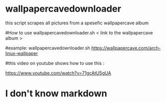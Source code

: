 # wallpapercavedownloader
this script scrapes all pictures from a spesefic wallpapercave album

#How to use
wallpapercavedownloader.sh < link to the wallpapercave album >

#example:
wallpapercavedownloader.sh https://wallpapercave.com/arch-linux-wallpaper


#this video on youtube shows how to use this :

https://www.youtube.com/watch?v=71gcAtU5gUA

# I don't know markdown
